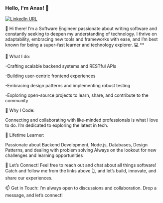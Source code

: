 ### Hello, I'm Anas! 👋


[![LinkedIn URL](https://img.shields.io/static/v1?color=red&label=linkedin&logo=linkedin&logoColor=white&style=for-the-badge&message=Connect)](https://www.linkedin.com/in/anas-khafagy/)


👋 Hi there! I’m a Software Engineer passionate about writing software and constantly seeking to deepen my understanding of technology. I thrive on adaptability, embracing new tools and frameworks with ease, and I’m best known for being a super-fast learner and technology explorer. 💻 **

🌟 What I do:

-Crafting scalable backend systems and RESTful APIs

-Building user-centric frontend experiences

-Embracing design patterns and implementing robust testing

-Exploring open-source projects to learn, share, and contribute to the community

🚀 Why I Code:

Connecting and collaborating with like-minded professionals is what I love to do. I’m dedicated to exploring the latest in tech.

🔭 Lifetime Learner:

Passionate about Backend Development, Node.js, Databases, Design Patterns, and dealing with problem solving
Always on the lookout for new challenges and learning opportunities

💬 Let’s Connect!
Feel free to reach out and chat about all things software! Catch and follow me from the links above 👆, and let’s build, innovate, and share our experiences.

📫 Get in Touch:
I’m always open to discussions and collaboration. Drop a message, and let’s connect!



